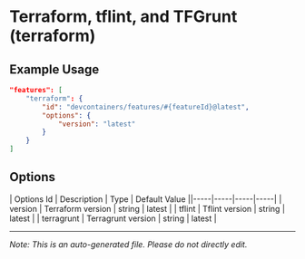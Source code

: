 
# Terraform, tflint, and TFGrunt (terraform)



## Example Usage

```json
"features": [
    "terraform": {
        "id": "devcontainers/features/#{featureId}@latest",
        "options": {
            "version": "latest"
        }
    }
]
```

## Options

| Options Id | Description | Type | Default Value ||-----|-----|-----|-----|
| version | Terraform version | string | latest |
| tflint | Tflint version | string | latest |
| terragrunt | Terragrunt version | string | latest |

---

_Note: This is an auto-generated file. Please do not directly edit._
